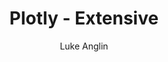 ---
title: Plotly - Extensive
author: Luke Anglin
image: https://raw.githubusercontent.com/cldougl/plot_images/add_r_img/plotly_2017.png
description: There's so much you can do with Plotly.  Interactive visualizations have never been so simple!  
topics: Plotly 
sources: <a href="https://plotly.com/python/">Plotly's Documentation</a>
publish: True
link: https://hub.gke2.mybinder.org/user/lukeanglin-webapp-ng8dzfhb/notebooks/categories/MLProjects/Notes/Plotly.ipynb
---